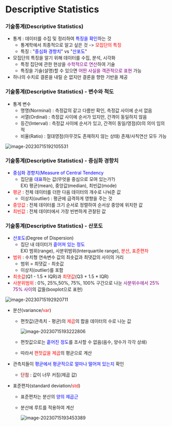

# Descriptive Statistics

### 기술통계(Descriptive Statistics)

* 통계 : 데이터를 수집 및 정리하여 <span style="color:blue">특징을 확인</span>하는 것
  * 통계학에서 최종적으로 알고 싶은 것 -> <span style = "color:red">모집단의 특징</span>
  * 특징 : "<span style="color:blue">중심화 경향치</span>" vs "<span style="color:blue">산포도</span>"
* 모집단의 특징을 알기 위해 데이터를 수집, 분석, 시각화
  * 특정 집단에 관한 현상을 <span style="color:purple">수학적으로 연산</span>하여 기술
  * 특징을 기술(설명)할 수 있으면 <span style="color:purple">어떤 사실을 객관적으로 표현</span> 가능
* 하나의 수치로 결론을 내릴 순 없지만 결론을 향한 기반을 제공



### 기술통계(Descriptive Statistics) - 변수와 척도

* 통계 변수
  * 명명(Norminal) : 측정값의 같고 다름만 확인, 측정값 사이에 순서 없음
  * 서열(Ordinal) : 측정값 사이에 순서가 있지만, 간격이 동일하지 않음
  * 등간(Interval) : 측정값 사이에 순서가 있고, 간격이 동일/영점(0)의 의미 임의적
  * 비율(Ratio) : 절대영점(아무것도 존재하지 않는 상태) 존재/사칙연산 모두 가능

![image-20230715192105531](C:\Users\ehddn\AppData\Roaming\Typora\typora-user-images\image-20230715192105531.png)



### 기술통계(Descriptive Statistics) - 중심화 경향치

* <span style="color:blue">중심화 경향치(Measure of Central Tendency</span>
  * 집단을 <span style="color:blue">대표</span>하는 값(무엇을 중심으로 모여 있는가?)<br/>EX) 평균(mean), 중앙값(median), 최빈값(mode)
* <span style ="color:red">평균</span> : 전체 데이터를 더한 다음 데이터의 개수로 나눠준 값
  * 이상치(outlier) : 평균에 급격하게 영향을 주는 것
* <span style ="color:red">중앙값</span> : 전체 데이터를 크기 순서로 정렬하여 순서상 중앙에 위치한 값
* <span style ="color:red">최빈값</span> : 전체 데이터에서 가장 빈번하게 관찰된 값



### 기술통계(Descriptive Statistics) - 산포도

* <span style ="color:blue">산포도</span>(Degree of Dispersion)
  * 집단 내 데이터가 <span style ="color:blue">흩어져 있는 정도</span><br/>EX) 범위(range), 사분위범위(Interquartile range), <span style ="color:red">분산</span>, <span style ="color:red">표준편차</span>
* <span style ="color:red">범위</span> : 수치형 연속변수 값의 최솟값과 최댓값의 사이의 거리
  * 범위 = 최댓값 - 최솟값
  * 이상치(outlier)를 포함
* <span style ="color:red">최솟값</span>(Q1 - 1.5 * IQR)과 <span style ="color:red">최댓값</span>(Q3 + 1.5 * IQR)
* <span style ="color:red">사분위범위</span> : 0%, 25%,50%, 75%, 100% 구간으로 나눈 <span style ="color:purple">사분위수에서 25% 75% 사이</span>의 값들(boxplot으로 표현)

![image-20230715192920711](C:\Users\ehddn\AppData\Roaming\Typora\typora-user-images\image-20230715192920711.png)

* 분산(variance/<span style="color:red">var</span>)

  * 편찻값(관측치 - 평균)의 <span style="color:red">제곱</span>의 합을 데이터의 수로 나눈 값

    ![image-20230715193222806](C:\Users\ehddn\AppData\Roaming\Typora\typora-user-images\image-20230715193222806.png)

  * 편찻값으로는 <span style="color:blue">흩어진 정도</span>를 조사할 수 없음(음수, 양수가 각각 상쇄)

  * 따라서 <span style="color:red">편찻값을 제곱</span>의 평균으로 계산

* 관측치들이 <span style="color:blue">평균에서 평균적으로 얼마나 떨어져 있는지</span> 확인

  * <span style="color:maroon">단점</span> : 값이 너무 커짐(제곱 값)

* 표준편차(standard deviation/<span style="color:red">std</span>)

  * 표준편차는 분산의 <span style="color:blue">양의 제곱근</span>

  * 분산에 루트를 적용하여 계산

    ![image-20230715193453389](C:\Users\ehddn\AppData\Roaming\Typora\typora-user-images\image-20230715193453389.png)

    